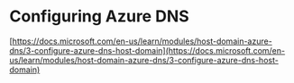 # Configuring Azure DNS

[https://docs.microsoft.com/en-us/learn/modules/host-domain-azure-dns/3-configure-azure-dns-host-domain](https://docs.microsoft.com/en-us/learn/modules/host-domain-azure-dns/3-configure-azure-dns-host-domain)

